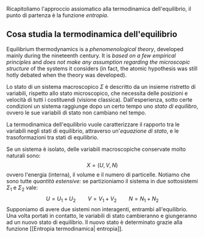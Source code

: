 Ricapitoliamo l'approccio assiomatico alla termodinamica dell'equilibrio, il punto di partenza è la funzione _entropia_.

## Cosa studia la termodinamica dell'equilibrio
Equilibrium thermodynamics is a _phenomenological theory_, developed mainly during the nineteenth century. It is _based on a few empirical principles_ and _does not make any assumption regarding the microscopic structure_ of the systems it considers (in fact, the atomic hypothesis was still hotly debated when the theory was developed).

Lo stato di un sistema macroscopico $\Sigma$ è descritto da un insieme ristretto di variabili, rispetto allo stato microscopico, che necessita delle posizioni e velocità di tutti i costituendi (visione classica). 
Dall'esperienza, sotto certe condizioni un sistema raggiunge dopo un certo tempo uno _stato di equilibro_, ovvero le sue variabili di stato non cambiano nel tempo.

La termodinamica dell'equilibrio vuole caratterizzare il rapporto tra le variabili negli stati di equilibrio, attraverso un'_equazione di stato_, e le trasoformazioni tra stati di equilibrio.

Se un sistema è isolato, delle variabili macroscopiche conservate molto naturali sono:
$$
X = (U,V,N)
$$
ovvero l'energia (interna), il volume e il numero di particelle. Notiamo che sono tutte _quantità estensive:_ se partizioniamo il sistema in due sottosistemi $\Sigma_1$ e $\Sigma_2$ vale:
$$
U = U_1 + U_2 \qquad V = V_1 + V_2 \qquad N = N_1 + N_2
$$
Supponiamo di avere due sistemi non interagenti, entrambi all'equilibrio. Una volta portati in contatto, le variabili di stato cambieranno e giungeranno ad un nuovo stato di equilibrio. Il nuovo stato è determinato grazie alla funzione [[Entropia termodinamica| entropia]].


